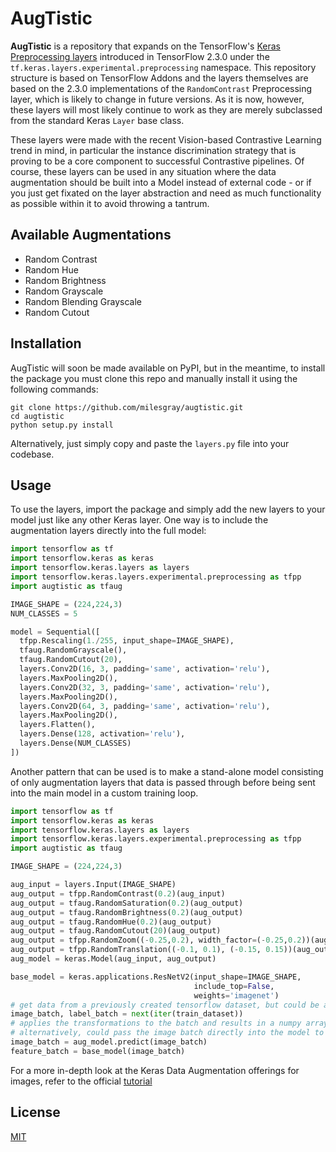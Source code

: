 # AugTistic

**AugTistic** is a repository that expands on the TensorFlow's [Keras Preprocessing layers](https://www.tensorflow.org/api_docs/python/tf/keras/layers/experimental/preprocessing) introduced in TensorFlow 2.3.0 under the `tf.keras.layers.experimental.preprocessing` namespace. This repository structure is based on TensorFlow Addons and the layers themselves are based on the 2.3.0 implementations of the `RandomContrast` Preprocessing layer, which is likely to change in future versions.  As it is now, however, these layers will most likely continue to work as they are merely subclassed from the standard Keras `Layer` base class.

These layers were made with the recent Vision-based Contrastive Learning trend in mind, in particular the instance discrimination strategy that is proving to be a core component to successful Contrastive pipelines. Of course, these layers can be used in any situation where the data augmentation should be built into a Model instead of external code - or if you just get fixated on the layer abstraction and need as much functionality as possible within it to avoid throwing a tantrum.

## Available Augmentations

* Random Contrast
* Random Hue
* Random Brightness
* Random Grayscale
* Random Blending Grayscale
* Random Cutout

## Installation

AugTistic will soon be made available on PyPI, but in the meantime, to install the package you must clone this repo and manually install it using the following commands:

```shell
git clone https://github.com/milesgray/augtistic.git
cd augtistic
python setup.py install
```

Alternatively, just simply copy and paste the `layers.py` file into your codebase.

## Usage

To use the layers, import the package and simply add the new layers to your model just like any other Keras layer. One way is to include the augmentation layers directly into the full model:

```python
import tensorflow as tf
import tensorflow.keras as keras
import tensorflow.keras.layers as layers
import tensorflow.keras.layers.experimental.preprocessing as tfpp
import augtistic as tfaug

IMAGE_SHAPE = (224,224,3)
NUM_CLASSES = 5

model = Sequential([
  tfpp.Rescaling(1./255, input_shape=IMAGE_SHAPE),
  tfaug.RandomGrayscale(),
  tfaug.RandomCutout(20),
  layers.Conv2D(16, 3, padding='same', activation='relu'),
  layers.MaxPooling2D(),
  layers.Conv2D(32, 3, padding='same', activation='relu'),
  layers.MaxPooling2D(),
  layers.Conv2D(64, 3, padding='same', activation='relu'),
  layers.MaxPooling2D(),
  layers.Flatten(),
  layers.Dense(128, activation='relu'),
  layers.Dense(NUM_CLASSES)
])
```

Another pattern that can be used is to make a stand-alone model consisting of only augmentation layers that data is passed through before being sent into the main model in a custom training loop.

```python
import tensorflow as tf
import tensorflow.keras as keras
import tensorflow.keras.layers as layers
import tensorflow.keras.layers.experimental.preprocessing as tfpp
import augtistic as tfaug

IMAGE_SHAPE = (224,224,3)

aug_input = layers.Input(IMAGE_SHAPE)
aug_output = tfpp.RandomContrast(0.2)(aug_input)
aug_output = tfaug.RandomSaturation(0.2)(aug_output)
aug_output = tfaug.RandomBrightness(0.2)(aug_output)
aug_output = tfaug.RandomHue(0.2)(aug_output)
aug_output = tfaug.RandomCutout(20)(aug_output)
aug_output = tfpp.RandomZoom((-0.25,0.2), width_factor=(-0.25,0.2))(aug_output)
aug_output = tfpp.RandomTranslation((-0.1, 0.1), (-0.15, 0.15))(aug_output)
aug_model = keras.Model(aug_input, aug_output)

base_model = keras.applications.ResNetV2(input_shape=IMAGE_SHAPE,
                                         include_top=False,
                                         weights='imagenet')
# get data from a previously created tensorflow dataset, but could be any numpy array of images
image_batch, label_batch = next(iter(train_dataset))
# applies the transformations to the batch and results in a numpy array
# alternatively, could pass the image batch directly into the model to get a tensor array
image_batch = aug_model.predict(image_batch)
feature_batch = base_model(image_batch)
```

For a more in-depth look at the Keras Data Augmentation offerings for images, refer to the official [tutorial](https://www.tensorflow.org/tutorials/images/data_augmentation)

## License

[MIT](LICENSE)